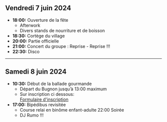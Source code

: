 ## Vendredi 7 juin 2024

* **18:00:** Ouverture de la fête
    * Afterwork
    * Divers stands de nourriture et de boisson
* **18:30:** Cortège du village
* **20:00:** Partie officielle
* **21:00:** Concert du groupe : Reprise - Reprise !!!
* **22:30:** Disco

---

## Samedi 8 juin 2024

* **10:30:** Début de la ballade gourmande
    * Départ du Bugnon jusqu’à 13:00 maximum
    * Sur inscription ci dessous:  
    <a class="btn" href="https://forms.gle/AqY9ZGA2ipQvoPmx8" target="_blank">Formulaire d'inscription</a>
* **17:00:** Bipédibus revisitée
    * Course relai en binôme enfant-adulte 22:00 Soirée
    * DJ Rumo !!!
